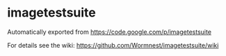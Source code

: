 # imagetestsuite
Automatically exported from https://code.google.com/p/imagetestsuite

For details see the wiki: https://github.com/Wormnest/imagetestsuite/wiki
